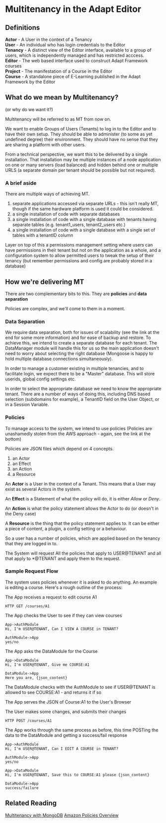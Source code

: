 # Multitenancy in the Adapt Editor

## Definitions
**Actor** - A User in the context of a Tenancy  
**User** - An individual who has login credentials to the Editor  
**Tenancy** - A distinct view of the Editor interface, available to a group of users, which is independently managed and has restricted acccess.  
**Editor** - The web based interface used to construct Adapt Framework courses  
**Project** - The manifestation of a Course in the Editor  
**Course** - A standalone piece of E-Learning published in the Adapt Framework by the Editor  

## What do we mean by Multitenancy?
(or why do we want it?)

Multitenancy will be referred to as MT from now on.

We want to enable Groups of Users (Tenants) to log in to the Editor and to have their own setup. They should be able to administer (to some as yet undefined degree) their environment. They should have no sense that they are sharing a platform with other users.

From a technical perspective, we want this to be delivered by a single installation. That installation may be multiple instances of a node application on one or many servers (load balanced) and hidden behind one or multiple URLS (a separate domain per tenant should be possible but not required).

### A brief aside
There are multiple ways of achieving MT.

1. separate applications accessed via separate URLs - this isn't really MT, though if the same hardware platform is used it could be considered.
2. a single installation of code with separate databases
3. a single installation of code with a single database with tenants having separate tables (e.g. tenant1_users, tenant2_users etc.)
4. a single installation of code with a single database with a single set of tables with a tenantID column

Layer on top of this a permissions management setting where users can have permissions in their tenant but not on the application as a whole, and a configuration system to allow permitted users to tweak the setup of their tenancy (but remember permissions and config are probably stored in a database)

## How we're delivering MT

There are two complementary bits to this.  They are **policies** and **data separation**

Policies are complex, and we'll come to them in a moment.

### Data Separation

We require data separation, both for issues of scalability (see the link at the end for some more information) and for ease of backup and restore.  To achieve this, we intend to create a separate database for each tenant.  The DataManager module will handle this for us so the main application doesn't need to worry about selecting the right database (Mongoose is happy to hold multiple database connections simultaneously).

In order to manage a customer existing in multiple tenancies, and to facilitate 
login, we expect there to be a "Master" database.  This will store userids, global config settings etc.

In order to select the appropriate database we need to know the appropriate tenant. There are a number of ways of doing this, including DNS based selection (subdomains for example), a TenantID field on the User Object, or in a Session Variable.


### Policies

To manage access to the system, we intend to use policies (Policies are unashamedly stolen from the AWS approach - again, see the link at the bottom)

Policies are JSON files which depend on 4 concepts.

1. an Actor
2. an Effect
3. an Action
4. a Resource

An **Actor** is a User in the context of a Tenant. This means that a User may exist as several Actors in the system.

An **Effect** is a Statement of what the policy will do, it is either _Allow_ or _Deny_.

An **Action** is what the policy statement allows the Actor to do (or doesn't in the Deny case)

A **Resource** is the thing that the policy statement applies to.  It can be either a piece of content, a plugin, a config setting or a behaviour.

So a user has a number of policies, which are applied based on the tenancy that they are logged in to. 

The System will request All the policies that apply to USER@TENANT and all that apply to *@TENANT and apply them to the request.


### Sample Request Flow
The system uses policies whenever it is asked to do anything.  An example is editing a course. Here's a rough outline of the process:

The App receives a request to edit course A1 

    HTTP GET /courses/A1

The App checks the User to see if they can view courses 

    App->AuthModule
	Hi, I'm USER@TENANT, Can I VIEW A COURSE in TENANT?
	
	AuthModule->App
	yes/no

The App asks the DataModule for the Course

    App->DataModule
	Hi, I'm USER@TENANT, Give me COURSE:A1
	
	DataModule->App
	Here you are, {json_content}

The DataModule checks with the AuthModule to see if USER@TENANT is allowed to see COURSE:A1 - and returns it if so

The App serves the JSON of Course:A1 to the User's Browser

The User makes some changes, and submits their changes 

    HTTP POST /courses/A1

The App works through the same process as before, this time POSTing the data to the DataModule and getting a success/fail response

    App->AuthModule
    Hi, I'm USER@TENANT, Can I EDIT A COURSE in TENANT?
	
	AuthModule->App
	yes/no
	
	App->DataModule
	Hi, I'm USER@TENANT, Save this to COURSE:A1 please {json_content}
	
	DataModule->App
	success/failure
	





## Related Reading
[Multitenancy with MongoDB](http://support.mongohq.com/use-cases/multi-tenant.html)
[Amazon Policies Overview](http://docs.aws.amazon.com/IAM/latest/UserGuide/PoliciesOverview.html) 
